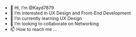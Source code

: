 - 👋 Hi, I’m @Kayd7879
- 👀 I’m interested in UX Design and Front-End Development
- 🌱 I’m currently learning UX Design
- 💞️ I’m looking to collaborate on Networking
- 📫 How to reach me ...

<!---
Kayd7879/Kayd7879 is a ✨ special ✨ repository because its `README.md` (this file) appears on your GitHub profile.
You can click the Preview link to take a look at your changes.
--->
